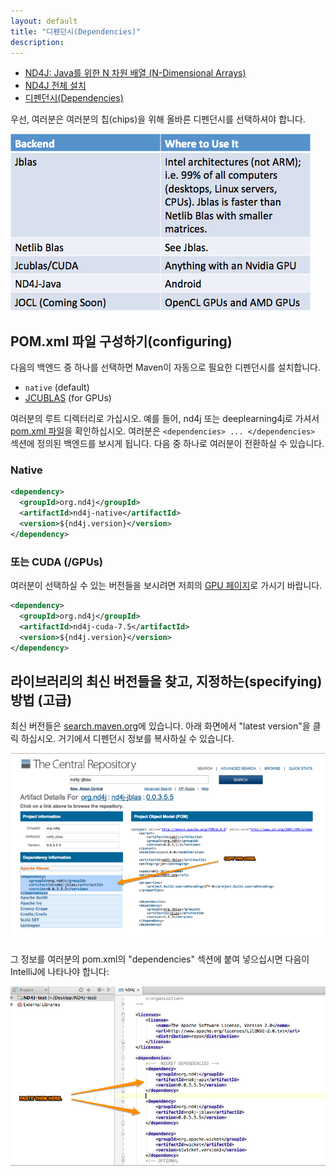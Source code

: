 ```yaml
---
layout: default
title: "디펜던시(Dependencies)"
description:
---
```

* <a href="index">ND4J: Java를 위한 N 차원 배열 (N-Dimensional Arrays)</a>
* <a href="getstarted">ND4J 전체 설치</a>
* <a href="dependencies">디펜던시(Dependencies)</a>

우선, 여러분은 여러분의 칩(chips)을 위해 올바른 디펜던시를 선택하셔야 합니다.

![Alt text](../img/backend_table.png)

## POM.xml 파일 구성하기(configuring)

다음의 백엔드 중 하나를 선택하면 Maven이 자동으로 필요한 디펜던시를 설치합니다.

* `native` (default)
* [JCUBLAS](http://nd4j.org/gpu_native_backends.html) (for GPUs)

여러분의 루트 디렉터리로 가십시오. 예를 들어, nd4j 또는 deeplearning4j로 가셔서 [pom.xml 파일](https://maven.apache.org/pom.html)을 확인하십시오. 여러분은 `<dependencies> ... </dependencies>` 섹션에 정의된 백엔드를 보시게 됩니다. 다음 중 하나로 여러분이 전환하실 수 있습니다.

### Native
```xml
<dependency>
  <groupId>org.nd4j</groupId>
  <artifactId>nd4j-native</artifactId>
  <version>${nd4j.version}</version>
</dependency>
```
### 또는 CUDA (/GPUs)

여러분이 선택하실 수 있는 버전들을 보시려면 저희의 [GPU 페이지](http://nd4j.org/gpu_native_backends.html)로 가시기 바랍니다.
```xml
<dependency>
  <groupId>org.nd4j</groupId>
  <artifactId>nd4j-cuda-7.5</artifactId>
  <version>${nd4j.version}</version>
</dependency>
```
## 라이브러리의 최신 버전들을 찾고, 지정하는(specifying) 방법 (고급)

최신 버전들은 [search.maven.org](http://search.maven.org/#search%7Cga%7C1%7Cnd4j-jblas)에 있습니다. 아래 화면에서 "latest version"을 클릭 하십시오. 거기에서 디펜던시 정보를 복사하실 수 있습니다.

![Alt text](../img/nd4j_maven.png)

그 정보를 여러분의 pom.xml의 "dependencies" 섹션에 붙여 넣으십시면 다음이 IntelliJ에 나타나야 합니다:

![Alt text](../img/nd4j_pom_after.png)
